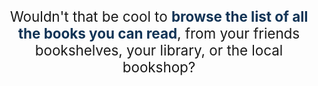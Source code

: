 <p style="text-align: center; font-size: 1.6em">Wouldn't that be cool to <strong style="color: #123456;">browse the list of all the books you can read</strong>, from your friends bookshelves, your library, or the local bookshop?</p>